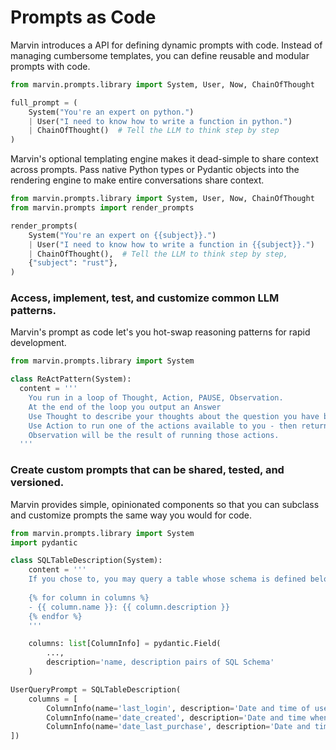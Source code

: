 # Prompts as Code

Marvin introduces a API for defining dynamic prompts with code. Instead of managing cumbersome templates, you can define reusable and modular prompts with code. 

```python
from marvin.prompts.library import System, User, Now, ChainOfThought

full_prompt = (
    System("You're an expert on python.")
    | User("I need to know how to write a function in python.")
    | ChainOfThought()  # Tell the LLM to think step by step
)
```
Marvin's optional templating engine makes it dead-simple to share context across prompts. Pass native Python
types or Pydantic objects into the rendering engine to make entire conversations share context.

```python
from marvin.prompts.library import System, User, Now, ChainOfThought
from marvin.prompts import render_prompts

render_prompts(
    System("You're an expert on {{subject}}.")
    | User("I need to know how to write a function in {{subject}}.")
    | ChainOfThought(),  # Tell the LLM to think step by step,
    {"subject": "rust"},
)
```


###  Access, implement, test, and customize common LLM patterns. 
Marvin's prompt as code let's you hot-swap reasoning patterns for rapid development.

```python
from marvin.prompts.library import System

class ReActPattern(System):
  content = '''
    You run in a loop of Thought, Action, PAUSE, Observation.
    At the end of the loop you output an Answer
    Use Thought to describe your thoughts about the question you have been asked.
    Use Action to run one of the actions available to you - then return PAUSE.
    Observation will be the result of running those actions.
  '''

```


### Create custom prompts that can be shared, tested, and versioned.

Marvin provides simple, opinionated components so that you can subclass and customize
prompts the same way you would for code. 

```python
from marvin.prompts.library import System
import pydantic

class SQLTableDescription(System):
    content = '''
    If you chose to, you may query a table whose schema is defined below:
    
    {% for column in columns %}
    - {{ column.name }}: {{ column.description }}
    {% endfor %}
    '''

    columns: list[ColumnInfo] = pydantic.Field(
        ...,
        description='name, description pairs of SQL Schema'
    )

UserQueryPrompt = SQLTableDescription(
    columns = [
        ColumnInfo(name='last_login', description='Date and time of user\'s last login'),
        ColumnInfo(name='date_created', description='Date and time when the user record was created'),
        ColumnInfo(name='date_last_purchase', description='Date and time of user\'s last purchase'),
])
```
